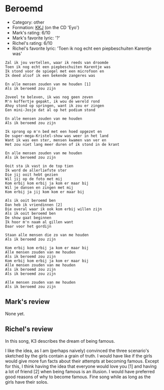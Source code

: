 # Beroemd

 * Category: other
 * Formation: [KKJ](Kkj.md) (on the CD 'Eyo')
 * Mark's rating: 6/10
 * Mark's favorite lyric: '?'
 * Richel's rating: 6/10
 * Richel's favorite lyric: 'Toen ik nog echt een piepbeschuiten Karentje was'

```
Zal ik jou vertellen, waar ik reeds van droomde
Toen ik nog echt een piepbeschuiten Karentje was
Ik stond voor de spiegel met een microfoon en
Ik deed alsof ik een bekende zangeres was

En alle mensen zouden van me houden [1]
Als ik beroemd zou zijn

Zoveel te beleven, ik was nog geen zeven
M'n koffertje gepakt, ik wou de wereld rond
Ahoy stond op springen, want ik zou er zingen
Een mini-Josje dat al op het podium stond

En alle mensen zouden van me houden
Als ik beroemd zou zijn

Ik sprong op m'n bed met een hoed opgezet en
De super-mega-Kristel-show was weer in het land
Want ik was een ster, mensen kwamen van ver en
Het zou niet lang meer duren of ik stond in de krant

En alle mensen zouden van me houden
Als ik beroemd zou zijn

Ooit sta ik vast in de top tien
Ik word de allerliefste ster
Die jij ooit hebt gezien
Wil jij op de foto met mij
Kom erbij kom erbij ja kom er maar bij
Wil je dansen en zingen met mij
Kom erbij ja jij kom kom er maar bij

Als ik ooit beroemd ben
Dan heb ik vriendinnen [2]
Die overal waar ik ook kom erbij willen zijn
Als ik ooit beroemd ben
De show gaat beginnen
Ik hoor m'n naam al gillen want
Daar voor het gordijn

Staan alle mensen die zo van me houden
Als ik beroemd zou zijn

Kom erbij kom erbij ja kom er maar bij
Alle mensen zouden van me houden
Als ik beroemd zou zijn
Kom erbij kom erbij ja kom er maar bij
Alle mensen zouden van me houden
Als ik beroemd zou zijn
Als ik beroemd zou zijn

Alle mensen zouden van me houden
Als ik beroemd zou zijn
```

## Mark's review

None yet.

## Richel's review

In this song, K3 describes the dream of being famous.

I like the idea, as I am (perhaps naively) convinced the three scenario's sketched by the girls contain a grain of truth.
I would have like if the girls would give more fun facts about their attempts at becoming famous. 
Except for this, I think having the idea that everyone would love you [1] and having a lot of friend [2] when
being famous is an illusion. I would have preferred good reasons of why to become famous. Fine song while 
as long as the girls have their solos.